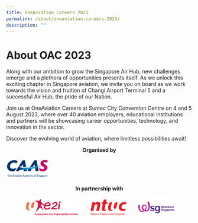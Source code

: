 ```yaml
---
title: OneAviation Careers 2023
permalink: /about/oneaviation-careers-2023/
description: ""
---
```

# About OAC 2023

Along with our ambition to grow the Singapore Air Hub, new challenges emerge and a plethora of opportunities presents itself. As we unlock this exciting chapter in Singapore aviation, we invite you on board as we work towards the vision and fruition of Changi Airport Terminal 5 and a successful Air Hub, the pride of our Nation.
	
Join us at OneAviation Careers at Suntec City Convention Centre on 4 and 5 August 2023, where over 40 aviation employers, educational institutions and partners will be showcasing career opportunities, technology, and innovation in the sector.
	
Discover the evolving world of aviation, where limitless possibilities await!

<p style="text-align:center;font-weight: bold;">Organised by</p>
<img alt="Civil Aviation Authority of Singapore" style="text-align:center;width: 23%;" src="/images/caas-logo.png">

<p style="text-align:center;font-weight: bold;">In partnership with</p>
<div style="display:flex;flex-direction:row; gap: 8%;width:80%; margin:auto;align-items: center;">
	<div style="flex:1.5;">
		<img alt="ue2i" src="/images/e2iimg.png">
	</div>
	<div style="flex:1;">
	<img alt="NTUC" src="/images/ntuc-logo.png">
	</div>
	<div style="flex:1;">
	<img alt="WSG" src="/images/wsgimg.png">
	</div>
</div>